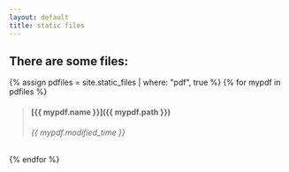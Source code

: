 ```yaml
---
layout: default
title: static files
---
```


## There are some files:

{% assign pdfiles = site.static_files | where: "pdf", true %}
{% for mypdf in pdfiles %}
> #### [{{ mypdf.name }}]({{ mypdf.path }})
> ###### {{ mypdf.modified_time }}
{% endfor %}
